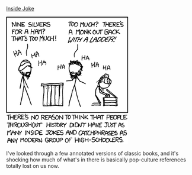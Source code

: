 [Inside Joke](https://xkcd.com/794)

![Inside Joke](./random_comic.png)

I've looked through a few annotated versions of classic books, and it's shocking how much of what's in there is basically pop-culture references totally lost on us now.

